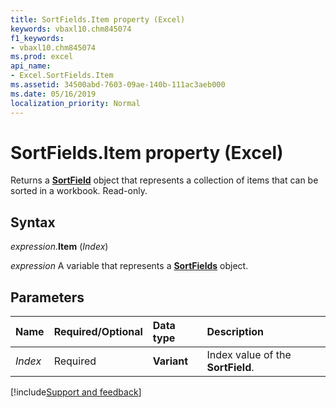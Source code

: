```yaml
---
title: SortFields.Item property (Excel)
keywords: vbaxl10.chm845074
f1_keywords:
- vbaxl10.chm845074
ms.prod: excel
api_name:
- Excel.SortFields.Item
ms.assetid: 34500abd-7603-09ae-140b-111ac3aeb000
ms.date: 05/16/2019
localization_priority: Normal
---
```



# SortFields.Item property (Excel)

Returns a **[SortField](Excel.SortField.md)** object that represents a collection of items that can be sorted in a workbook. Read-only.


## Syntax

_expression_.**Item** (_Index_)

_expression_ A variable that represents a **[SortFields](Excel.SortFields.md)** object.


## Parameters

|Name|Required/Optional|Data type|Description|
|:-----|:-----|:-----|:-----|
| _Index_|Required| **Variant**|Index value of the **SortField**.|




[!include[Support and feedback](~/includes/feedback-boilerplate.md)]